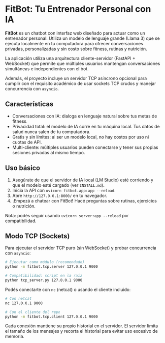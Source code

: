 # FitBot: Tu Entrenador Personal con IA

**FitBot** es un chatbot con interfaz web diseñado para actuar como un entrenador personal. Utiliza un modelo de lenguaje grande (Llama 3) que se ejecuta localmente en tu computadora para ofrecer conversaciones privadas, personalizadas y sin costo sobre fitness, rutinas y nutrición.

La aplicación utiliza una arquitectura cliente-servidor (FastAPI + WebSocket) que permite que múltiples usuarios mantengan conversaciones simultáneas e independientes con el bot.

Además, el proyecto incluye un servidor TCP asíncrono opcional para cumplir con el requisito académico de usar sockets TCP crudos y manejar concurrencia con `asyncio`.

## Características
- Conversaciones con IA: dialoga en lenguaje natural sobre tus metas de fitness.
- Privacidad total: el modelo de IA corre en tu máquina local. Tus datos de salud nunca salen de tu computadora.
- Gratis y sin límites: al ser un modelo local, no hay costos por uso ni cuotas de API.
- Multi-cliente: múltiples usuarios pueden conectarse y tener sus propias sesiones privadas al mismo tiempo.

## Uso básico
1. Asegúrate de que el servidor de IA local (LM Studio) esté corriendo y que el modelo esté cargado (ver `INSTALL.md`).
2. Inicia la API con `uvicorn fitbot.app:app --reload`.
3. Abre `http://127.0.0.1:8000/` en tu navegador.
4. ¡Empezá a chatear con FitBot! Hacé preguntas sobre rutinas, ejercicios o nutrición.

Nota: podés seguir usando `uvicorn server:app --reload` por compatibilidad.

## Modo TCP (Sockets)
Para ejecutar el servidor TCP puro (sin WebSocket) y probar concurrencia con `asyncio`:

```bash
# Ejecutar como módulo (recomendado)
python -m fitbot.tcp.server 127.0.0.1 9000

# Compatibilidad: script en la raíz
python tcp_server.py 127.0.0.1 9000
```

Podés conectarte con `nc` (netcat) o usando el cliente incluido:

```bash
# Con netcat
nc 127.0.0.1 9000

# Con el cliente del repo
python -m fitbot.tcp.client 127.0.0.1 9000
```

Cada conexión mantiene su propio historial en el servidor. El servidor limita el tamaño de los mensajes y recorta el historial para evitar uso excesivo de memoria.

